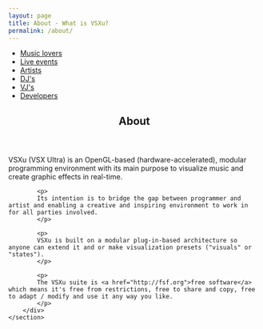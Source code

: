 ```yaml
---
layout: page
title: About - What is VSXu?
permalink: /about/
---
```

<div id="main" class="alt">
    <section id="one">
        <div class="inner">
            <ul class="actions horizontal">
                <li><a href="/about/for-music-lovers" class="button">Music lovers</a></li>
                <li><a href="/about/for-live-events" class="button">Live events</a></li>
                <li><a href="/about/for-artists" class="button">Artists</a></li>
                <li><a href="/about/for-djs" class="button">DJ's</a></li>
                <li><a href="/about/for-vjs" class="button">VJ's</a></li>
                <li><a href="/about/for-developers" class="button">Developers</a></li>
            </ul>
            <header class="major">
                <h1>About</h1>
            </header>
            <p>
            VSXu (VSX Ultra) is an OpenGL-based (hardware-accelerated), modular programming environment with its main purpose to visualize music and create graphic effects in real-time.</p>
            
            <p>
            Its intention is to bridge the gap between programmer and artist and enabling a creative and inspiring environment to work in for all parties involved.
            </p>
            
            <p>
            VSXu is built on a modular plug-in-based architecture so anyone can extend it and or make visualization presets ("visuals" or "states").
            </p>
            
            <p>
            The VSXu suite is <a href="http://fsf.org">free software</a> which means it's free from restrictions, free to share and copy, free to adapt / modify and use it any way you like.
            </p>
        </div>
    </section>
</div>
